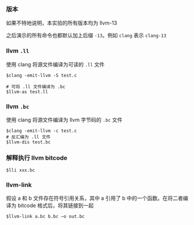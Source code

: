 ### 版本

如果不特地说明，本实验的所有版本均为 llvm-13

之后演示的所有命令也都默认加上后缀 `-13`。例如 `clang` 表示 `clang-13`



### llvm `.ll`

使用 clang 将源文件编译为可读的 `.ll` 文件

```shell
$clang -emit-llvm -S test.c

# 可将 .ll 文件编译为 .bc
$llvm-as test.ll
```



### llvm `.bc`

使用 clang 将源文件编译为 llvm 字节码的 `.bc` 文件

```shell
$clang -emit-llvm -c test.c
# 反汇编为 .ll 文件
$llvm-dis test.bc
```



### 解释执行 llvm bitcode

```shell
$lli xxx.bc
```



### llvm-link

假设 a 和 b 文件存在符号引用关系，其中 a 引用了 b 中的一个函数。在将二者编译为 bitcode 格式后，将其链接到一起

```shell
$llvm-link a.bc b.bc –o out.bc
```

